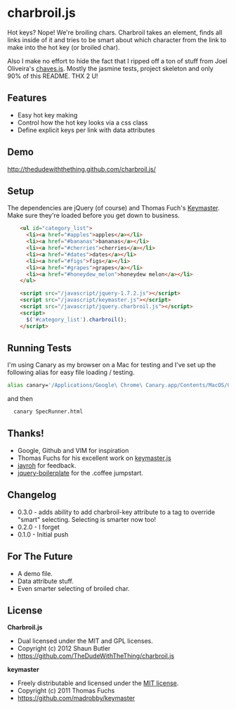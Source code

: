 # charbroil.js

Hot keys? Nope! We're broiling chars. Charbroil takes an element, finds
all links inside of it and tries to be smart about which character from
the link to make into the hot key (or broiled char).

Also I make no effort to hide the fact that I ripped off a ton of stuff
from Joel Oliveira's [chaves.js](https://github.com/jayroh/chaves.js).
Mostly the jasmine tests, project skeleton and only 90% of this README. THX 2 U!

## Features
* Easy hot key making
* Control how the hot key looks via a css class
* Define explicit keys per link with data attributes

## Demo
http://thedudewiththething.github.com/charbroil.js/

## Setup

The dependencies are jQuery (of course) and Thomas Fuch's [Keymaster](https://raw.github.com/madrobby/keymaster/master/keymaster.js). Make sure they're loaded before you get down to business.

```html
    <ul id="category_list">
      <li><a href="#apples">apples</a></li>
      <li><a href="#bananas">bananas</a></li>
      <li><a href="#cherries">cherries</a></li>
      <li><a href="#dates">dates</a></li>
      <li><a href="#figs">figs</a></li>
      <li><a href="#grapes">grapes</a></li>
      <li><a href="#honeydew_melon">honeydew melon</a></li>
    </ul>

    <script src="/javascript/jquery-1.7.2.js"></script>
    <script src="/javascript/keymaster.js"></script>
    <script src="/javascript/jquery.charbroil.js"></script>
    <script>
      $('#category_list').charbroil();
    </script>
```

## Running Tests

I'm using Canary as my browser on a Mac for testing and I've set up the
following alias for easy file loading / testing.

```zsh
alias canary='/Applications/Google\ Chrome\ Canary.app/Contents/MacOS/Google\ Chrome\ Canary --allow-file-access-from-files'
```

and then

```zsh
  canary SpecRunner.html
```

## Thanks!

* Google, Github and VIM for inspiration
* Thomas Fuchs for his excellent work on [keymaster.js](https://github.com/madrobby/keymaster)
* [jayroh](https://github.com/jayroh) for feedback.
* [jquery-boilerplate](https://github.com/zenorocha/jquery-boilerplate/) for the .coffee jumpstart.

## Changelog

* 0.3.0 - adds ability to add charbroil-key attribute to a tag to
  override "smart" selecting. Selecting is smarter now too!
* 0.2.0 - I forget
* 0.1.0 - Initial push

## For The Future

* A demo file.
* Data attribute stuff.
* Even smarter selecting of broiled char.

## License

**Charbroil.js**

* Dual licensed under the MIT and GPL licenses.
* Copyright (c) 2012 Shaun Butler
* https://github.com/TheDudeWithTheThing/charbroil.js

**keymaster**

* Freely distributable and licensed under the [MIT license](https://github.com/madrobby/keymaster).
* Copyright (c) 2011 Thomas Fuchs
* https://github.com/madrobby/keymaster

